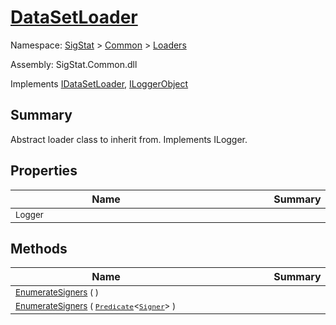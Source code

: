 # [DataSetLoader](./DataSetLoader.md)

Namespace: [SigStat]() > [Common](./../README.md) > [Loaders](./README.md)

Assembly: SigStat.Common.dll

Implements [IDataSetLoader](./IDataSetLoader.md), [ILoggerObject](./../ILoggerObject.md)

## Summary
Abstract loader class to inherit from. Implements ILogger.

## Properties

| Name | Summary | 
| --- | --- | 
| <sub>Logger</sub><div style="width: 290px"> | <sub></sub><div style="width: 290px"> | <br>


## Methods

| Name | Summary | 
| --- | --- | 
| <sub>[EnumerateSigners](./Methods/DataSetLoader-100663877.md) (  )</sub><div style="width: 290px"> | <sub></sub><div style="width: 290px"> | <br>
| <sub>[EnumerateSigners](./Methods/DataSetLoader-100663878.md) ( [`Predicate`](https://docs.microsoft.com/en-us/dotnet/api/System.Predicate-1)\<[`Signer`](./../Signer.md)> )</sub><div style="width: 290px"> | <sub></sub><div style="width: 290px"> | <br>


